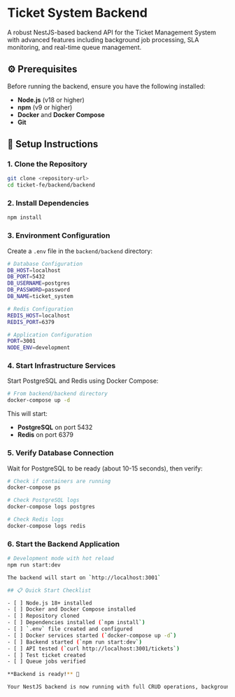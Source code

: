 # Ticket System Backend

A robust NestJS-based backend API for the Ticket Management System with advanced features including background job processing, SLA monitoring, and real-time queue management.

## ⚙️ Prerequisites

Before running the backend, ensure you have the following installed:

- **Node.js** (v18 or higher)
- **npm** (v9 or higher)
- **Docker** and **Docker Compose**
- **Git**

## 🚀 Setup Instructions

### 1. Clone the Repository

```bash
git clone <repository-url>
cd ticket-fe/backend/backend
```

### 2. Install Dependencies

```bash
npm install
```

### 3. Environment Configuration

Create a `.env` file in the `backend/backend` directory:

```bash
# Database Configuration
DB_HOST=localhost
DB_PORT=5432
DB_USERNAME=postgres
DB_PASSWORD=password
DB_NAME=ticket_system

# Redis Configuration
REDIS_HOST=localhost
REDIS_PORT=6379

# Application Configuration
PORT=3001
NODE_ENV=development
```

### 4. Start Infrastructure Services

Start PostgreSQL and Redis using Docker Compose:

```bash
# From backend/backend directory
docker-compose up -d
```

This will start:
- **PostgreSQL** on port 5432
- **Redis** on port 6379

### 5. Verify Database Connection

Wait for PostgreSQL to be ready (about 10-15 seconds), then verify:

```bash
# Check if containers are running
docker-compose ps

# Check PostgreSQL logs
docker-compose logs postgres

# Check Redis logs
docker-compose logs redis
```

### 6. Start the Backend Application

```bash
# Development mode with hot reload
npm run start:dev

The backend will start on `http://localhost:3001`

## 📋 Quick Start Checklist

- [ ] Node.js 18+ installed
- [ ] Docker and Docker Compose installed
- [ ] Repository cloned
- [ ] Dependencies installed (`npm install`)
- [ ] `.env` file created and configured
- [ ] Docker services started (`docker-compose up -d`)
- [ ] Backend started (`npm run start:dev`)
- [ ] API tested (`curl http://localhost:3001/tickets`)
- [ ] Test ticket created
- [ ] Queue jobs verified

**Backend is ready!** 🎉

Your NestJS backend is now running with full CRUD operations, background job processing, and queue monitoring capabilities.